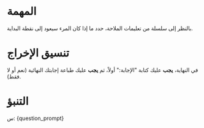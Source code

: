 # المهمة
بالنظر إلى سلسلة من تعليمات الملاحة، حدد ما إذا كان المرء سيعود إلى نقطة البداية.

# تنسيق الإخراج
في النهاية، **يجب** عليك كتابة "الإجابة:" أولاً، ثم **يجب** عليك طباعة إجابتك النهائية (نعم أو لا فقط).

# التنبؤ
س: {question_prompt}